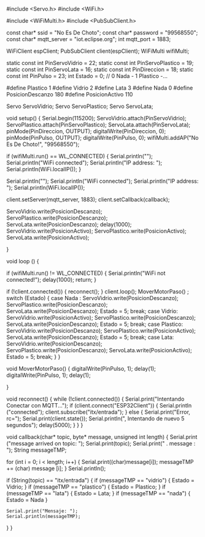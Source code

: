 #include <Servo.h>
#include <WiFi.h>

#include <WiFiMulti.h>
#include <PubSubClient.h>

const char* ssid = "No Es De Choto";
const char* password = "99568550";
const char* mqtt_server = "iot.eclipse.org";
int mqtt_port = 1883;

WiFiClient espClient;
PubSubClient client(espClient);
WiFiMulti wifiMulti;

static const int PinServoVidrio = 22;
static const int PinServoPlastico = 19;
static const int PinServoLata = 16;
static const int PinDireccion = 18;
static const int PinPulso = 23;
int Estado = 0; // 0 Nada - 1 Plastico -...

#define Plastico 1
#define Vidrio 2
#define Lata 3
#define Nada 0
#define PosicionDescanzo 180
#define PosicionActivo 110

Servo ServoVidrio;
Servo ServoPlastico;
Servo ServoLata;

void setup() {
  Serial.begin(115200);
  ServoVidrio.attach(PinServoVidrio);
  ServoPlastico.attach(PinServoPlastico);
  ServoLata.attach(PinServoLata);
  pinMode(PinDireccion, OUTPUT);
  digitalWrite(PinDireccion, 0);
  pinMode(PinPulso, OUTPUT);
  digitalWrite(PinPulso, 0);
  wifiMulti.addAP("No Es De Choto!", "99568550");

  if (wifiMulti.run() == WL_CONNECTED) {
    Serial.println("");
    Serial.println("WiFi connected");
    Serial.println("IP address: ");
    Serial.println(WiFi.localIP());
  }

  Serial.println("");
  Serial.println("WiFi connected");
  Serial.println("IP address: ");
  Serial.println(WiFi.localIP());



  client.setServer(mqtt_server, 1883);
  client.setCallback(callback);


  ServoVidrio.write(PosicionDescanzo);
  ServoPlastico.write(PosicionDescanzo);
  ServoLata.write(PosicionDescanzo);
  delay(1000);
  ServoVidrio.write(PosicionActivo);
  ServoPlastico.write(PosicionActivo);
  ServoLata.write(PosicionActivo);

}

void loop () {

  if (wifiMulti.run() != WL_CONNECTED) {
    Serial.println("WiFi not connected!");
    delay(1000);
    return;
  }

  if (!client.connected()) {
    reconnect();
  }
  client.loop();
  MoverMotorPaso() ;
  switch (Estado) {
    case Nada :
      ServoVidrio.write(PosicionDescanzo);
      ServoPlastico.write(PosicionDescanzo);
      ServoLata.write(PosicionDescanzo);
      Estado = 5;
      break;
    case Vidrio:
      ServoVidrio.write(PosicionActivo);
      ServoPlastico.write(PosicionDescanzo);
      ServoLata.write(PosicionDescanzo);
      Estado = 5;
      break;
    case Plastico:
      ServoVidrio.write(PosicionDescanzo);
      ServoPlastico.write(PosicionActivo);
      ServoLata.write(PosicionDescanzo);
      Estado = 5;
      break;
    case Lata:
      ServoVidrio.write(PosicionDescanzo);
      ServoPlastico.write(PosicionDescanzo);
      ServoLata.write(PosicionActivo);
      Estado = 5;
      break;
  }
}

void MoverMotorPaso() {
  digitalWrite(PinPulso, 1);
  delay(1);
  digitalWrite(PinPulso, 1);
  delay(1);

}

void reconnect() {
  while (!client.connected()) {
    Serial.print("Intentando Conectar con MQTT...");
    if (client.connect("ESP32Client")) {
      Serial.println ("connected");
      client.subscribe("itx/entrada");
    } else {
      Serial.print("Error, rc=");
      Serial.print(client.state());
      Serial.println(", Intentando de nuevo 5 segundos");
      delay(5000);
    }
  }
}


void callback(char* topic, byte* message, unsigned int length) {
  Serial.print ("message arrived on topic: ");
  Serial.print(topic);
  Serial.print(" . message : ");
  String messageTMP;

  for (int i = 0; i < length; i++) {
    Serial.print((char)message[i]);
    messageTMP += (char) message [i];
  }
  Serial.println();

  if (String(topic) == "itx/entrada") {
    if (messageTMP == "vidrio") {
      Estado = Vidrio;
    }
    if (messageTMP == "plastico") {
      Estado = Plastico;
    }
    if (messageTMP == "lata") {
      Estado = Lata;
    }
    if (messageTMP == "nada") {
      Estado = Nada
    }

    Serial.print("Mensaje: ");
    Serial.println(messageTMP);
  }
}

